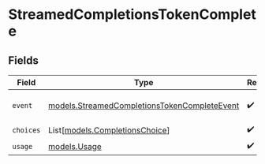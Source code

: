 # StreamedCompletionsTokenComplete


## Fields

| Field                                                                                              | Type                                                                                               | Required                                                                                           | Description                                                                                        |
| -------------------------------------------------------------------------------------------------- | -------------------------------------------------------------------------------------------------- | -------------------------------------------------------------------------------------------------- | -------------------------------------------------------------------------------------------------- |
| `event`                                                                                            | [models.StreamedCompletionsTokenCompleteEvent](../models/streamedcompletionstokencompleteevent.md) | :heavy_check_mark:                                                                                 | Type of server-sent event.                                                                         |
| `choices`                                                                                          | List[[models.CompletionsChoice](../models/completionschoice.md)]                                   | :heavy_check_mark:                                                                                 | N/A                                                                                                |
| `usage`                                                                                            | [models.Usage](../models/usage.md)                                                                 | :heavy_check_mark:                                                                                 | N/A                                                                                                |
